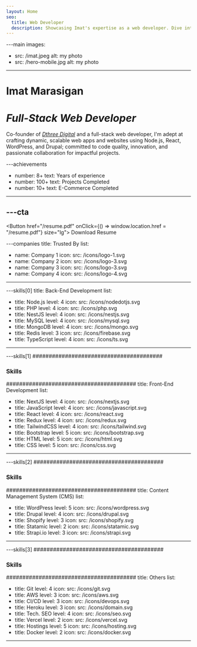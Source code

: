 ```yaml
---
layout: Home
seo:
  title: Web Developer
  description: Showcasing Imat's expertise as a web developer. Dive into a portfolio filled with innovative projects, cutting-edge technologies, and a passion for creating seamless user experiences.
---
```


---main
images:
  - src: /imat.jpeg
    alt: my photo
  - src: /hero-mobile.jpg
    alt: my photo
---

# <Typewriter>Imat Marasigan</Typewriter>

# *Full-Stack Web Developer*

<Sep size={12} />

Co-founder of <a href="https://dthree.com.ph/" target="_blank"><span><em>Dthree Digital</em></span></a> and a full-stack web developer, I'm adept at crafting dynamic, scalable web apps and websites using Node.js, React, WordPress, and Drupal; committed to code quality, innovation, and passionate collaboration for impactful projects.



---achievements
- number: 8+
  text: Years of experience
- number: 100+
  text: Projects Completed
- number: 10+
  text: E-Commerce Completed
---



---cta
---
<Button href="/resume.pdf"  onClick={() => window.location.href = "/resume.pdf"}  size="lg">
  Download Resume
</Button>



---companies
title: Trusted By
list:
  - name: Company 1
    icon:
      src: /icons/logo-1.svg
  - name: Company 2
    icon:
      src: /icons/logo-3.svg
  - name: Company 3
    icon:
      src: /icons/logo-3.svg
  - name: Company 4
    icon:
      src: /icons/logo-4.svg
---


---skills[0]
title: Back-End Development
list:
  - title: Node.js
    level: 4
    icon:
      src: /icons/nodedotjs.svg
  - title: PHP
    level: 4
    icon:
      src: /icons/php.svg
  - title: NestJS
    level: 4
    icon:
      src: /icons/nestjs.svg
  - title: MySQL
    level: 4
    icon:
      src: /icons/mysql.svg
  - title: MongoDB
    level: 4
    icon:
      src: /icons/mongo.svg
  - title: Redis
    level: 3
    icon:
      src: /icons/firebase.svg
  - title: TypeScript
    level: 4
    icon:
      src: /icons/ts.svg
---



---skills[1]
########################################
### Skills
########################################
title: Front-End Development
list:
  - title: NextJS
    level: 4
    icon:
      src: /icons/nextjs.svg
  - title: JavaScript
    level: 4
    icon:
      src: /icons/javascript.svg
  - title: React
    level: 4
    icon:
      src: /icons/react.svg
  - title: Redux
    level: 4
    icon:
      src: /icons/redux.svg
  - title: TailwindCSS
    level: 4
    icon:
      src: /icons/tailwind.svg
  - title: Bootstrap
    level: 5
    icon:
      src: /icons/bootstrap.svg
  - title: HTML
    level: 5
    icon:
      src: /icons/html.svg
  - title: CSS
    level: 5
    icon:
      src: /icons/css.svg
---

---skills[2]
########################################
### Skills
########################################
title: Content Management System (CMS)
list:
  - title: WordPress
    level: 5
    icon:
      src: /icons/wordpress.svg
  - title: Drupal
    level: 4
    icon:
      src: /icons/drupal.svg
  - title: Shopify
    level: 3
    icon:
      src: /icons/shopify.svg
  - title: Statamic
    level: 2
    icon:
      src: /icons/statamic.svg
  - title: Strapi.io
    level: 3
    icon:
      src: /icons/strapi.svg
---

---skills[3]
########################################
### Skills
########################################
title: Others
list:
  - title: Git
    level: 4
    icon:
      src: /icons/git.svg
  - title: AWS
    level: 3
    icon:
      src: /icons/aws.svg
  - title: CI/CD
    level: 3
    icon:
      src: /icons/devops.svg
  - title: Heroku
    level: 3
    icon:
      src: /icons/domain.svg
  - title: Tech. SEO
    level: 4
    icon:
      src: /icons/seo.svg
  - title: Vercel
    level: 2
    icon:
      src: /icons/vercel.svg
  - title: Hostings
    level: 5
    icon:
      src: /icons/hosting.svg
  - title: Docker
    level: 2
    icon:
      src: /icons/docker.svg

---
